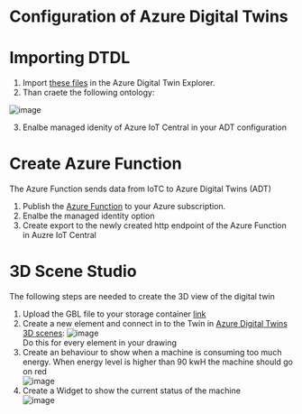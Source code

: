 # Configuration of Azure Digital Twins


# Importing DTDL

1. Import [these files](https://github.com/rploeg/thesisdigitaltwinsustainability/tree/main/DTDL) in the Azure Digital Twin Explorer.
2. Than craete the following ontology:

![image](https://user-images.githubusercontent.com/49752333/171480694-5e2c9b4c-d8dc-4648-9efd-41e5a507e7c8.png)

3. Enalbe managed idenity of Azure IoT Central in your ADT configuration

# Create Azure Function

The Azure Function sends data from IoTC to Azure Digital Twins (ADT)

1. Publish the [Azure Function](https://github.com/rploeg/thesisdigitaltwinsustainability/tree/main/FunctionIoTCtoADT) to your Azure subscription.
2. Enalbe the managed identity option
3. Create export to the newly created http endpoint of the Azure Function in Auzre IoT Central

# 3D Scene Studio

The following steps are needed to create the 3D view of the digital twin

1. Upload the GBL file to your storage container [link](https://www.turbosquid.com/3d-models/max-line-packaging/767476)
2. Create a new element and connect in to the Twin in [Azure Digital Twins 3D scenes](https://explorer.digitaltwins.azure.net/3DScenes/):
![image](https://user-images.githubusercontent.com/49752333/171597221-5dcf7900-6439-4a99-b340-4f8b50d502bb.png)<br>
Do this for every element in your drawing
3. Create an behaviour to show when a machine is consuming too much energy. When energy level is higher than 90 kwH the machine should go on red<br>
![image](https://user-images.githubusercontent.com/49752333/171597452-2af46464-37a4-42c9-9e51-389c373a2e24.png)<br>
4. Create a Widget to show the current status of the machine<br>
![image](https://user-images.githubusercontent.com/49752333/171597819-202f8773-894e-4e34-a3a9-5ab878ddc3a9.png)
